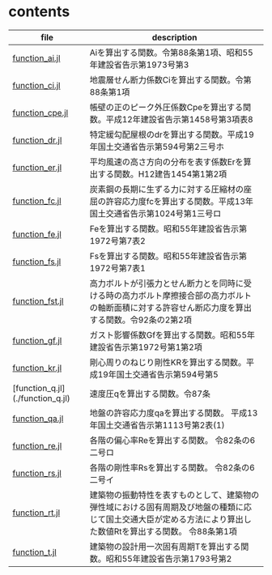 # contents

| file | description
|--|--
| [function_ai.jl](./function_ai.jl)  | Aiを算出する関数。令第88条第1項、昭和55年建設省告示第1973号第3
| [function_ci.jl](./function_ci.jl)  | 地震層せん断力係数Ciを算出する関数。令第88条第1項
| [function_cpe.jl](./function_cpe.jl) | 帳壁の正のピーク外圧係数Cpeを算出する関数。平成12年建設省告示第1458号第3項表8
| [function_dr.jl](./function_dr.jl) | 特定緩勾配屋根のdrを算出する関数。平成19年国土交通省告示第594号第2三号ホ
| [function_er.jl](./function_er.jl) | 平均風速の高さ方向の分布を表す係数Erを算出する関数。H12建告1454第1第2項
| [function_fc.jl](./function_fc.jl) | 炭素鋼の長期に生ずる力に対する圧縮材の座屈の許容応力度fcを算出する関数。平成13年国土交通省告示第1024号第1三号ロ
| [function_fe.jl](./function_fe.jl) | Feを算出する関数。昭和55年建設省告示第1972号第7表2
| [function_fs.jl](./function_fs.jl) | Fsを算出する関数。昭和55年建設省告示第1972号第7表1
| [function_fst.jl](./function_fst.jl) | 高力ボルトが引張力とせん断力とを同時に受ける時の高力ボルト摩擦接合部の高力ボルトの軸断面積に対する許容せん断応力度を算出する関数。令92条の2第2項
| [function_gf.jl](./function_gf.jl) | ガスト影響係数Gfを算出する関数。昭和55年建設省告示第1972号第1第2項
| [function_kr.jl](./function_kr.jl) | 剛心周りのねじり剛性KRを算出する関数。平成19年国土交通省告示第594号第5
| [function_q.jl] (./function_q.jl)  | 速度圧qを算出する関数。令87条
| [function_qa.jl](./function_qa.jl) | 地盤の許容応力度qaを算出する関数。 平成13年国土交通省告示第1113号第2表(1)
| [function_re.jl](./function_re.jl) | 各階の偏心率Reを算出する関数。 令82条の6二号ロ
| [function_rs.jl](./function_rs.jl) | 各階の剛性率Rsを算出する関数。 令82条の6二号イ
| [function_rt.jl](./function_rt.jl) | 建築物の振動特性を表すものとして、建築物の弾性域における固有周期及び地盤の種類に応じて国土交通大臣が定める方法により算出した数値Rtを算出する関数。 令88条第1項
| [function_t.jl](./function_t.jl) | 建築物の設計用一次固有周期Tを算出する関数。昭和55年建設省告示第1793号第2
